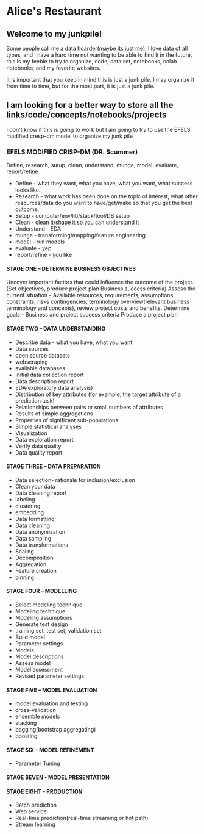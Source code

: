# Alice's Restaurant

## Welcome to my junkpile!

Some people call me a data hoarder(maybe its just me), I love data of all types, and I have a hard time not wanting to be able to find it in the future. this is my feeble to try to organize, code, data set, notebooks, colab notebooks, and my favorite websites.

It is important that you keep in mind this is just a junk pile, I may organize it from time to time, but for the most part, it is just a 
junk pile. 

## I am looking for a better way to store all the links/code/concepts/notebooks/projects

I don't know if this is going to work but I am going to try to use the EFELS modified cresp-dm model to organize my junk pile 

### EFELS MODIFIED CRISP-DM (DR. Scummer)

Define, research, sutup, clean, understand, munge, model, evaluate, report/refine

- Define - what they want, what you have, what you want, what success looks like.
- Research - what work has been done on the topic of interest, what other resources/data do you want to have/get/make so that you get 
the best outcome.
- Setup - computer/env/lib/stack/tool/DB setup
- Clean - clean it/shape it so you can understand it
- Understand - EDA
- munge - transforming/mapping/feature engineering
- model - run models
- evaluate - yep
- report/refine - you like


#### STAGE ONE – DETERMINE BUSINESS OBJECTIVES
Uncover important factors that could influence the outcome of the project. (Set objectives, produce project plan Business success criteria)
Assess the current situation -
Available resources, requirements, assumptions, constraints, risks contingencies, terminology overview(relevant business terminology and concepts), review project costs and benefits.
Determine goals - Business and project success criteria 
Produce a project plan

#### STAGE TWO – DATA UNDERSTANDING
- Describe data - what you have, what you want
- Data sources
- open source datasets
- webscraping
- available databases
- Initial data collection report
- Data description report
- EDA(exploratory data analysis)
- Distribution of key attributes (for example, the target attribute of a prediction task)
- Relationships between pairs or small numbers of attributes
- Results of simple aggregations
- Properties of significant sub-populations
- Simple statistical analyses
- Visualization
- Data exploration report 
- Verify data quality
- Data quality report

#### STAGE THREE – DATA PREPARATION
- Data selection- rationale for inclusion/exclusion
- Clean your data
- Data cleaning report
- labeling
- clustering
- embedding
- Data formatting
- Data cleaning
- Data anonymization
- Data sampling
- Data transformations
- Scaling
- Decomposition
- Aggregation
- Feature creation
- binning
#### STAGE FOUR – MODELLING
- Select modeling technique
- Modeling technique
- Modeling assumptions
- Generate test design
- training set, test set, validation set
- Build model
- Parameter settings
- Models
- Model descriptions
- Assess model
- Model assessment
- Revised parameter settings
#### STAGE FIVE – MODEL EVALUATION
- model evaluation and testing
- cross-validation
- ensemble models
- stacking
- bagging(bootstrap aggregating)
- boosting
#### STAGE SIX - MODEL REFINEMENT
- Parameter Tuning
#### STAGE SEVEN - MODEL PRESENTATION

#### STAGE EIGHT - PRODUCTION
- Batch prediction
- Web service
- Real-time prediction(real-time streaming or hot path)
- Stream learning

